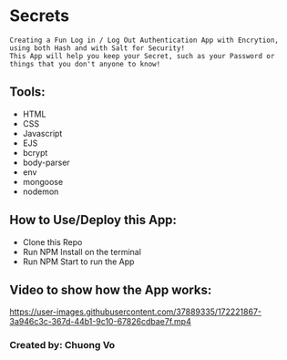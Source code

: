 # Secrets

~~~
Creating a Fun Log in / Log Out Authentication App with Encrytion, using both Hash and with Salt for Security!
This App will help you keep your Secret, such as your Password or things that you don't anyone to know!
~~~

## Tools:
* HTML
* CSS
* Javascript
* EJS
* bcrypt
* body-parser
* env
* mongoose
* nodemon

## How to Use/Deploy this App:
* Clone this Repo
* Run NPM Install on the terminal
* Run NPM Start to run the App

## Video to show how the App works:


https://user-images.githubusercontent.com/37889335/172221867-3a946c3c-367d-44b1-9c10-67826cdbae7f.mp4

### Created by: Chuong Vo
